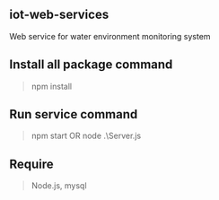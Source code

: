 ## iot-web-services
Web service for water environment monitoring system
## Install all package command
> npm install
## Run service command
> npm start OR node .\Server.js
## Require
> Node.js, mysql

